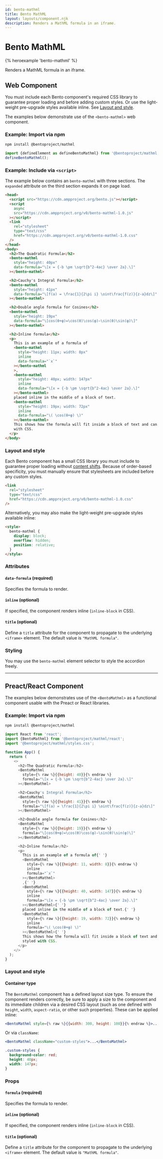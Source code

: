 ```yaml
---
id: bento-mathml
title: Bento MathML
layout: layouts/component.njk
description: Renders a MathML formula in an iframe.
---
```

# Bento MathML

{% heroexample 'bento-mathml' %}

Renders a MathML formula in an iframe.

## Web Component

You must include each Bento component's required CSS library to guarantee proper loading and before adding custom styles. Or use the light-weight pre-upgrade styles available inline. See [Layout and style](#layout-and-style).

The examples below demonstrate use of the `<bento-mathml>` web component.

### Example: Import via npm

```bash
npm install @bentoproject/mathml
```

```javascript
import {defineElement as defineBentoMathml} from '@bentoproject/mathml';
defineBentoMathml();
```

### Example: Include via `<script>`

The example below contains an `bento-mathml` with three sections. The
`expanded` attribute on the third section expands it on page load.

```html
<head>
  <script src="https://cdn.ampproject.org/bento.js"></script>
  <script
    async
    src="https://cdn.ampproject.org/v0/bento-mathml-1.0.js"
  ></script>
  <link
    rel="stylesheet"
    type="text/css"
    href="https://cdn.ampproject.org/v0/bento-mathml-1.0.css"
  />
</head>
<body>
  <h2>The Quadratic Formula</h2>
  <bento-mathml
    style="height: 40px"
    data-formula="\[x = {-b \pm \sqrt{b^2-4ac} \over 2a}.\]"
  ></bento-mathml>

  <h2>Cauchy's Integral Formula</h2>
  <bento-mathml
    style="height: 41px"
    data-formula="\[f(a) = \frac{1}{2\pi i} \oint\frac{f(z)}{z-a}dz\]"
  ></bento-mathml>

  <h2>Double angle formula for Cosines</h2>
  <bento-mathml
    style="height: 19px"
    data-formula="\[cos(θ+φ)=\cos(θ)\cos(φ)−\sin(θ)\sin(φ)\]"
  ></bento-mathml>

  <h2>Inline formula</h2>
  <p>
    This is an example of a formula of
    <bento-mathml
      style="height: 11px; width: 8px"
      inline
      data-formula="`x`"
    ></bento-mathml
    >,
    <bento-mathml
      style="height: 40px; width: 147px"
      inline
      data-formula="\[x = {-b \pm \sqrt{b^2-4ac} \over 2a}.\]"
    ></bento-mathml>
    placed inline in the middle of a block of text.
    <bento-mathml
      style="height: 19px; width: 72px"
      inline
      data-formula="\( \cos(θ+φ) \)"
    ></bento-mathml>
    This shows how the formula will fit inside a block of text and can be styled
    with CSS.
  </p>
</body>
```

### Layout and style

Each Bento component has a small CSS library you must include to guarantee proper loading without [content shifts](https://web.dev/cls/). Because of order-based specificity, you must manually ensure that stylesheets are included before any custom styles.

```html
<link
  rel="stylesheet"
  type="text/css"
  href="https://cdn.ampproject.org/v0/bento-mathml-1.0.css"
/>
```

Alternatively, you may also make the light-weight pre-upgrade styles available inline:

```html
<style>
  bento-mathml {
    display: block;
    overflow: hidden;
    position: relative;
  }
</style>
```

### Attributes

#### `data-formula` (required)

Specifies the formula to render.

#### `inline` (optional)

If specified, the component renders inline (`inline-block` in CSS).

#### `title` (optional)

Define a `title` attribute for the component to propagate to the underlying `<iframe>` element. The default value is `"MathML formula"`.

### Styling

You may use the `bento-mathml` element selector to style the accordion freely.

---

## Preact/React Component

The examples below demonstrates use of the `<BentoMathml>` as a functional component usable with the Preact or React libraries.

### Example: Import via npm

```bash
npm install @bentoproject/mathml
```

```javascript
import React from 'react';
import {BentoMathml} from '@bentoproject/mathml/react';
import '@bentoproject/mathml/styles.css';

function App() {
  return (
    <>
      <h2>The Quadratic Formula</h2>
      <BentoMathml
        style={% raw %}{{height: 40}}{% endraw %}
        formula="\[x = {-b \pm \sqrt{b^2-4ac} \over 2a}.\]"
      ></BentoMathml>

      <h2>Cauchy's Integral Formula</h2>
      <BentoMathml
        style={% raw %}{{height: 41}}{% endraw %}
        formula="\[f(a) = \frac{1}{2\pi i} \oint\frac{f(z)}{z-a}dz\]"
      ></BentoMathml>

      <h2>Double angle formula for Cosines</h2>
      <BentoMathml
        style={% raw %}{{height: 19}}{% endraw %}
        formula="\[cos(θ+φ)=\cos(θ)\cos(φ)−\sin(θ)\sin(φ)\]"
      ></BentoMathml>

      <h2>Inline formula</h2>
      <p>
        This is an example of a formula of{' '}
        <BentoMathml
          style={% raw %}{{height: 11, width: 8}}{% endraw %}
          inline
          formula="`x`"
        ></BentoMathml>
        ,{' '}
        <BentoMathml
          style={% raw %}{{height: 40, width: 147}}{% endraw %}
          inline
          formula="\[x = {-b \pm \sqrt{b^2-4ac} \over 2a}.\]"
        ></BentoMathml>{' '}
        placed inline in the middle of a block of text.{' '}
        <BentoMathml
          style={% raw %}{{height: 19, width: 72}}{% endraw %}
          inline
          formula="\( \cos(θ+φ) \)"
        ></BentoMathml>{' '}
        This shows how the formula will fit inside a block of text and can be
        styled with CSS.
      </p>
    </>
  );
}
```

### Layout and style

#### Container type

The `BentoMathml` component has a defined layout size type. To ensure the component renders correctly, be sure to apply a size to the component and its immediate children via a desired CSS layout (such as one defined with `height`, `width`, `aspect-ratio`, or other such properties). These can be applied inline:

```jsx
<BentoMathml style={% raw %}{{width: 300, height: 100}}{% endraw %}>...</BentoMathml>
```

Or via `className`:

```jsx
<BentoMathml className="custom-styles">...</BentoMathml>
```

```css
.custom-styles {
  background-color: red;
  height: 40px;
  width: 147px;
}
```

### Props

#### `formula` (required)

Specifies the formula to render.

#### `inline` (optional)

If specified, the component renders inline (`inline-block` in CSS).

#### `title` (optional)

Define a `title` attribute for the component to propagate to the underlying `<iframe>` element. The default value is `"MathML formula"`.

